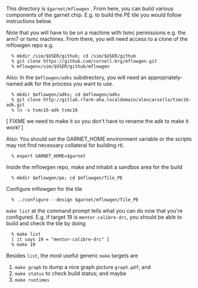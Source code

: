 This directory is `$garnet/mflowgen` . From here, you can build various components of the garnet chip. E.g. to build the PE tile you would follow instructions below.

Note that you will have to be on a machine with tsmc permissions e.g. the arm7 or tsmc machines. From there, you will need access to a clone of the mflowgen repo e.g.
```
  % mkdir /sim/$USER/github; cd /sim/$USER/github
  % git clone https://github.com/cornell-brg/mflowgen.git
  % mflowgen=/sim/$USER/github/mflowgen
```
Also: In the `$mflowgen/adks` subdirectory, you will need an appropriately-named adk for the process you want to use.
```
  % mkdir $mflowgen/adks; cd $mflowgen/adks
  % git clone http://gitlab.r7arm-aha.localdomain/alexcarsello/tsmc16-adk.git
  % ln -s tsmc16-adk tsmc16
```
[ FIXME we need to make it so you don't have to rename the adk to make it work! ]

Also: You should set the GARNET_HOME environment variable or the scripts may not find necessary collateral for building rtl.
```
  % export GARNET_HOME=$garnet
```
Inside the mflowgen repo, make and inhabit a sandbox area for the build
```
  % mkdir $mflowgen/pe; cd $mflowgen/Tile_PE
```
Configure mflowgen for the tile
```
  % ../configure --design $garnet/mflowgen/Tile_PE
```
`make list` at the command prompt tells what you can do now that you're configured. E.g. if target 19 is `mentor-calibre-drc`, you should be able to build and check the tile by doing
```
  % make list
  [ it says 19 = "mentor-calibre-drc" ]
  % make 19
```

Besides `list`, the most useful generic `make` targets are
1. `make graph` to dump a nice graph picture `graph.pdf`; and
2. `make status` to check build status; and maybe
3. `make runtimes`
